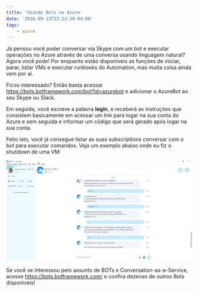 ```yaml
---
title: 'Usando Bots no Azure'
date: '2016-09-13T23:23:39-04:00'
tags:
    - azure
---
```


Já pensou você poder conversar via Skype com um bot e executar operações no Azure através de uma conversa usando linguagem natural? Agora você pode! Por enquanto estão disponíveis as funções de iniciar, parar, listar VMs e executar runbooks do Automation, mas muita coisa ainda vem por aí.

Ficou interessado? Então basta acessar <https://bots.botframework.com/bot?id=azurebot> e adicionar o AzureBot ao seu Skype ou Slack.

Em seguida, você escreve a palavra **login**, e receberá as instruções que consistem basicamente em acessar um link para logar na sua conta do Azure e sem seguida e informar um código que será gerado após logar na sua conta.

Feito isto, você já consegue listar as suas subscriptions conversar com o bot para executar comandos. Veja um exemplo abaixo onde eu fiz o shutdown de uma VM:

[![conversations_as_a_service](/wp-content/uploads/2016/09/conversations_as_a_service.jpg)](/wp-content/uploads/2016/09/conversations_as_a_service.jpg)

Se você se interessou pelo assunto de BOTs e Conversation-as-a-Service, acesse <https://bots.botframework.com/> e confira dezenas de outros Bots disponíveis!
